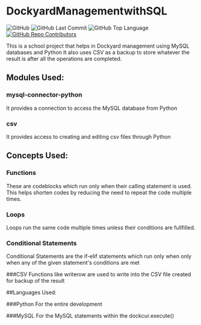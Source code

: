 # DockyardManagementwithSQL
![GitHub](https://img.shields.io/github/license/PriyanjanMitra/DockyardManagementwithSQL?logo=Github)
![GitHub Last Commit](https://img.shields.io/github/last-commit/PriyanjanMitra/DockyardManagementwithSQL)
![GitHub Top Language](https://img.shields.io/github/languages/top/PriyanjanMitra/DockyardManagementwithSQL)
[![GitHub Repo Contributors](https://img.shields.io/github/contributors-anon/PriyanjanMitra/DockyardManagementwithSQL?style=flat&logo=github&logoColor=whitesmoke&label=Contributors)](https://github.com/EbookFoundation/free-programming-books/graphs/contributors) 

This is a school project that helps in Dockyard management using MySQL databases and Python
It also uses CSV as a backup to store whatever the result is after all the operations are completed.

## Modules Used:

### mysql-connector-python
It provides a connection to access the MySQL database from Python

### csv
It provides access to creating and editing csv files through Python

## Concepts Used:

### Functions
These are codeblocks which run only when their calling statement is used. This helps shorten codes by reducing the need to repeat the code multiple times.

### Loops
Loops run the same code multiple times unless their conditions are fullfilled.

### Conditional Statements
Conditional Statements are the if-elif statements which run only when only when any of the given statement's conditions are met

###CSV
Functions like writerow are used to write into the CSV file created for backup of the result

##Languages Used:

###Python
For the entire development

###MySQL
For the MySQL statements within the dockcur.execute()
